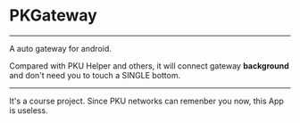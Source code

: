 # PKGateway


--------------

A auto gateway for android.

Compared with PKU Helper and others, it will connect gateway **background** and don't need you to touch a SINGLE bottom.

--------------

It's a course project. Since PKU networks can remenber you now, this App is useless.
